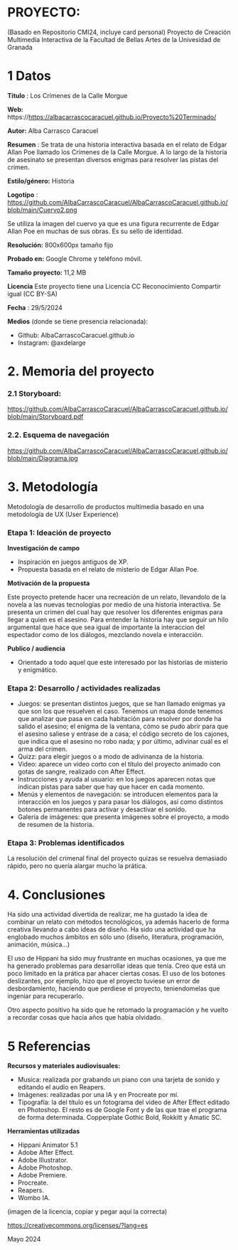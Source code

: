 # PROYECTO: 

(Basado en Repositorio CMI24, incluye card personal)
Proyecto de Creación Multimedia Interactiva de la  Facultad de Bellas Artes de la Univesidad de Granada



# 1 Datos 



**Titulo** : Los Crímenes de la Calle Morgue


**Web:**   https://https://albacarrascocaracuel.github.io/Proyecto%20Terminado/

**Autor:**  Alba Carrasco Caracuel

**Resumen** : Se trata de una historia interactiva basada en el relato de Edgar Allan Poe llamado los Crímenes de la Calle Morgue. A lo largo de la historia de asesinato se presentan diversos enigmas para resolver las pistas del crímen. 

**Estilo/género:**  Historia

**Logotipo** : https://github.com/AlbaCarrascoCaracuel/AlbaCarrascoCaracuel.github.io/blob/main/Cuervo2.png

Se utiliza la imagen del cuervo ya que es una figura recurrente de Edgar Allan Poe en muchas de sus obras. Es su sello de identidad.

**Resolución:** 800x600px tamaño fijo

**Probado en:**  Google Chrome y teléfono móvil.

**Tamaño proyecto:** 11,2 MB 

**Licencia** Este proyecto tiene una Licencia CC Reconocimiento Compartir igual (CC BY-SA)

**Fecha** : 29/5/2024

**Medios** (donde se tiene presencia relacionada):

- Github: AlbaCarrascoCaracuel.github.io
- Instagram: @axdelarge



# 2. Memoria del proyecto 

### 2.1 Storyboard: 

https://github.com/AlbaCarrascoCaracuel/AlbaCarrascoCaracuel.github.io/blob/main/Storyboard.pdf



### 2.2. Esquema de navegación 

https://github.com/AlbaCarrascoCaracuel/AlbaCarrascoCaracuel.github.io/blob/main/Diagrama.jpg




# 3. Metodología

Metodología de desarrollo de productos multimedia basado en una metodología de UX (User Experience)



### Etapa 1: Ideación de proyecto

**Investigación de campo** 

- Inspiración en juegos antiguos de XP.
- Propuesta basada en el relato de misterio de Edgar Allan Poe.
  


**Motivación de la propuesta** 

Este proyecto pretende hacer una recreación de un relato, llevandolo de la novela a las nuevas tecnologías por medio de una historia interactiva. Se presenta un crimen del cual hay que resolver los diferentes enigmas para llegar a quien es el asesino. Para entender la historia hay que seguir un hilo argumental que hace que sea igual de importante la interaccion del espectador como de los diálogos, mezclando novela e interacción.


**Publico / audiencia**

- Orientado a todo aquel que este interesado por las historias de misterio y enigmático.





### Etapa 2: Desarrollo / actividades realizadas

- Juegos: se presentan distintos juegos, que se han llamado enigmas ya que son los que resuelven el caso. Tenemos un mapa donde tenemos que analizar  que pasa en cada habitación para resolver por donde ha salido el asesino; el enigma de la ventana, cómo se pudo abrir para que el asesino saliese y entrase de a casa; el código secreto de los cajones, que indica que el asesino no robo nada; y por último, adivinar cuál es el arma del crimen.
- Quizz: para elegir juegos o a modo de adivinanza de la historia.
- Video: aparece un video corto con el título del proyecto animado con gotas de sangre, realizado con After Effect.
- Instrucciones y ayuda al usuario: en los juegos aparecen notas que indican pistas para saber que hay que hacer en cada momento.
- Menús y elementos de navegación: se introducen elementos para la interacción en los juegos y para pasar los diálogos, así como distintos botones permanentes para activar y desactivar el sonido.
- Galería de imágenes: que presenta imágenes sobre el proyecto, a modo de resumen de la historia.



### Etapa 3: Problemas identificados

La resolución del crimenal final del proyecto quizas se resuelva demasiado rápido, pero no quería alargar mucho la prática.



# 4. Conclusiones 

Ha sido una actividad divertida de realizar, me ha gustado la idea de combinar un relato con métodos tecnológicos, ya además hacerlo de forma creativa llevando a cabo ideas de diseño. Ha sido una actividad que ha englobado muchos ámbitos en sólo uno (diseño, literatura, programación, animación, música...)

El uso de Hippani ha sido muy frustrante en muchas ocasiones, ya que me ha generado problemas para desarrollar ideas que tenía. Creo que está un poco limitado en la prática par ahacer ciertas cosas. El uso de los botones deslizantes, por ejemplo, hizo que el proyecto tuviese un error de desbordamiento, haciendo que perdiese el proyecto, teniendomelas que ingeniar para recuperarlo. 

Otro aspecto positivo ha sido que he retomado la programación y he vuelto a recordar cosas que hacía años que había olvidado.




# 5 Referencias 


**Recursos y materiales audiovisuales:**

* Musica:  realizada por grabando un piano con una tarjeta de sonido y editando el audio en Reapers.
* Imágenes:  realizadas por una IA y en Procreate por mí.
* Tipografía: la del título es un fotograma del video de After Effect editado en Photoshop. El resto es de Google Font y de las que trae el programa de forma determinada. Copperplate Gothic Bold, Rokkitt y Amatic SC.

**Herramientas utilizadas**

- Hippani Animator 5.1
- Adobe After Effect.
- Adobe Illustrator.
- Adobe Photoshop.
- Adobe Premiere.
- Procreate.
- Reapers.
- Wombo IA.



(imagen de la licencia, copiar y pegar aquí la correcta)

https://creativecommons.org/licenses/?lang=es

Mayo 2024
